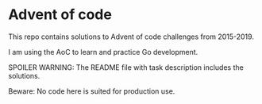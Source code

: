 # Advent of code

This repo contains solutions to Advent of code challenges from 2015-2019.

I am using the AoC to learn and practice Go development.

SPOILER WARNING: The README file with task description includes the solutions.

Beware: No code here is suited for production use.